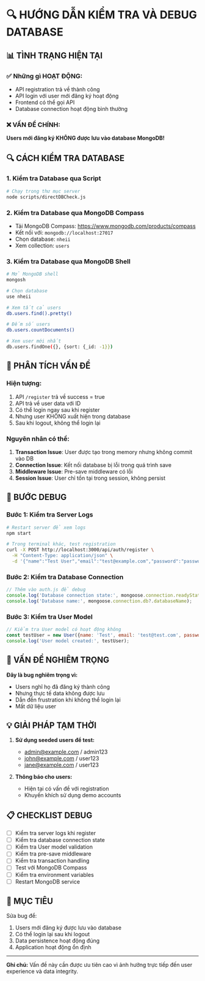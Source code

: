 # 🔍 HƯỚNG DẪN KIỂM TRA VÀ DEBUG DATABASE

## 📊 TÌNH TRẠNG HIỆN TẠI

### ✅ Những gì HOẠT ĐỘNG:
- API registration trả về thành công
- API login với user mới đăng ký hoạt động
- Frontend có thể gọi API
- Database connection hoạt động bình thường

### ❌ VẤN ĐỀ CHÍNH:
**Users mới đăng ký KHÔNG được lưu vào database MongoDB!**

## 🔍 CÁCH KIỂM TRA DATABASE

### 1. Kiểm tra Database qua Script
```bash
# Chạy trong thư mục server
node scripts/directDBCheck.js
```

### 2. Kiểm tra Database qua MongoDB Compass
- Tải MongoDB Compass: https://www.mongodb.com/products/compass
- Kết nối với: `mongodb://localhost:27017`
- Chọn database: `nheii`
- Xem collection: `users`

### 3. Kiểm tra Database qua MongoDB Shell
```bash
# Mở MongoDB shell
mongosh

# Chọn database
use nheii

# Xem tất cả users
db.users.find().pretty()

# Đếm số users
db.users.countDocuments()

# Xem user mới nhất
db.users.findOne({}, {sort: {_id: -1}})
```

## 🐛 PHÂN TÍCH VẤN ĐỀ

### Hiện tượng:
1. API `/register` trả về success = true
2. API trả về user data với ID
3. Có thể login ngay sau khi register
4. Nhưng user KHÔNG xuất hiện trong database
5. Sau khi logout, không thể login lại

### Nguyên nhân có thể:
1. **Transaction Issue**: User được tạo trong memory nhưng không commit vào DB
2. **Connection Issue**: Kết nối database bị lỗi trong quá trình save
3. **Middleware Issue**: Pre-save middleware có lỗi
4. **Session Issue**: User chỉ tồn tại trong session, không persist

## 🔧 BƯỚC DEBUG

### Bước 1: Kiểm tra Server Logs
```bash
# Restart server để xem logs
npm start

# Trong terminal khác, test registration
curl -X POST http://localhost:3000/api/auth/register \
  -H "Content-Type: application/json" \
  -d '{"name":"Test User","email":"test@example.com","password":"password123"}'
```

### Bước 2: Kiểm tra Database Connection
```javascript
// Thêm vào auth.js để debug
console.log('Database connection state:', mongoose.connection.readyState);
console.log('Database name:', mongoose.connection.db?.databaseName);
```

### Bước 3: Kiểm tra User Model
```javascript
// Kiểm tra User model có hoạt động không
const testUser = new User({name: 'Test', email: 'test@test.com', password: '123'});
console.log('User model created:', testUser);
```

## 🚨 VẤN ĐỀ NGHIÊM TRỌNG

**Đây là bug nghiêm trọng vì:**
- Users nghĩ họ đã đăng ký thành công
- Nhưng thực tế data không được lưu
- Dẫn đến frustration khi không thể login lại
- Mất dữ liệu user

## 💡 GIẢI PHÁP TẠM THỜI

1. **Sử dụng seeded users để test:**
   - admin@example.com / admin123
   - john@example.com / user123
   - jane@example.com / user123

2. **Thông báo cho users:**
   - Hiện tại có vấn đề với registration
   - Khuyến khích sử dụng demo accounts

## 📋 CHECKLIST DEBUG

- [ ] Kiểm tra server logs khi register
- [ ] Kiểm tra database connection state
- [ ] Kiểm tra User model validation
- [ ] Kiểm tra pre-save middleware
- [ ] Kiểm tra transaction handling
- [ ] Test với MongoDB Compass
- [ ] Kiểm tra environment variables
- [ ] Restart MongoDB service

## 🎯 MỤC TIÊU

Sửa bug để:
1. Users mới đăng ký được lưu vào database
2. Có thể login lại sau khi logout
3. Data persistence hoạt động đúng
4. Application hoạt động ổn định

---

**Ghi chú:** Vấn đề này cần được ưu tiên cao vì ảnh hưởng trực tiếp đến user experience và data integrity.